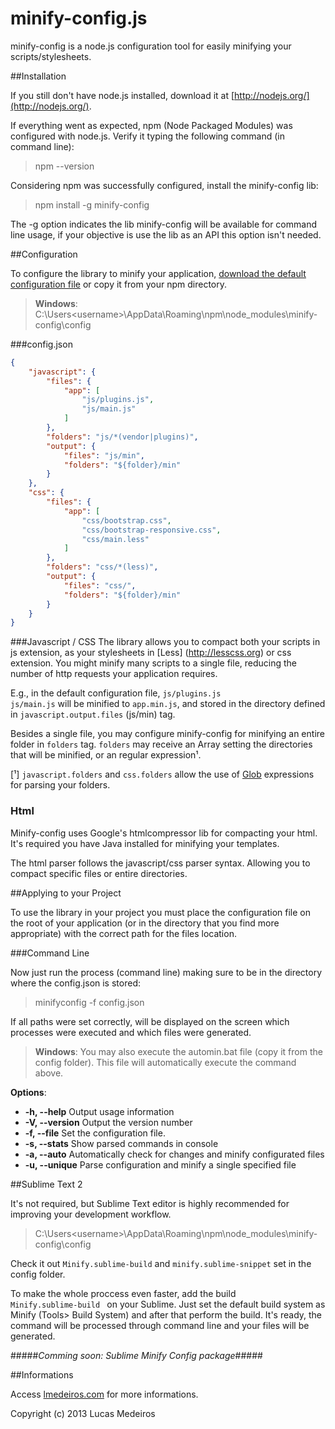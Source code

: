 minify-config.js
================
minify-config is a node.js configuration tool for easily minifying your scripts/stylesheets.


##Installation

If you still don't have node.js installed, download it at [http://nodejs.org/](http://nodejs.org/).

If everything went as expected, npm (Node Packaged Modules) was configured with node.js. Verify it typing the following command (in command line):

> npm --version

Considering npm was successfully configured, install the minify-config lib:

> npm install -g minify-config

The -g option indicates the lib minify-config will be available for command line usage, if your objective is use the lib as an API this option isn't needed.


##Configuration

To configure the library to minify your application, [download the default configuration file](#) or copy it from your npm directory.

> __Windows__: C:\Users\<username>\AppData\Roaming\npm\node_modules\minify-config\config

###config.json  

```json
{
    "javascript": {
        "files": {
            "app": [
                "js/plugins.js",
                "js/main.js"
            ]
        },
        "folders": "js/*(vendor|plugins)",
        "output": {
            "files": "js/min",
            "folders": "${folder}/min"
        }
    },
    "css": {
        "files": {
            "app": [
                "css/bootstrap.css",
                "css/bootstrap-responsive.css",
                "css/main.less"
            ]
        },
        "folders": "css/*(less)",
        "output": {
            "files": "css/",
            "folders": "${folder}/min"
        }
    }
}
```

###Javascript / CSS
The library allows you to compact both your scripts in js extension, as your stylesheets in [Less] (http://lesscss.org) or css extension.
You might minify many scripts to a single file, reducing the number of http requests your application requires. 

E.g., in the default configuration file, <code>js/plugins.js js/main.js</code> will be minified to <code>app.min.js</code>, and stored in the directory defined in <code>javascript.output.files</code> (js/min) tag.

Besides a single file, you may configure minify-config for minifying an entire folder in <code>folders</code> tag. <code>folders</code> may receive an Array setting the directories that will be minified, or an regular expression¹.

[¹] <code>javascript.folders</code> and <code>css.folders</code> allow the use of [Glob](https://npmjs.org/package/glob) expressions for parsing your folders.


### Html

Minify-config uses Google's htmlcompressor lib for compacting your html. It's required you have Java installed for minifying your templates.

The html parser follows the javascript/css parser syntax. Allowing you to compact specific files or entire directories.



##Applying to your Project

To use the library in your project you must place the configuration file on the root of your application (or in the directory that you find more appropriate) with the correct path for the files location. 


###Command Line

Now just run the process (command line) making sure to be in the directory where the config.json is stored:

> minifyconfig -f config.json

If all paths were set correctly, will be displayed on the screen which processes were executed and which files were generated.

> __Windows__: You may also execute the automin.bat file (copy it from the config folder). This file will automatically execute the command above.

**Options**:
* **-h, --help**     Output usage information
* **-V, --version**  Output the version number
* **-f, --file**     Set the configuration file.
* **-s, --stats**    Show parsed commands in console
* **-a, --auto**     Automatically check for changes and minify configurated files
* **-u, --unique**   Parse configuration and minify a single specified file


##Sublime Text 2

It's not required, but Sublime Text editor is highly recommended for improving your development workflow.

> C:\Users\<username>\AppData\Roaming\npm\node_modules\minify-config\config

Check it out <code>Minify.sublime-build</code> and <code>minify.sublime-snippet</code> set in the config folder.

To make the whole proccess even faster, add the build <code> Minify.sublime-build </code> on your Sublime. Just set the default build system as Minify (Tools> Build System) and after that perform the build.
It's ready, the command will be processed through command line and your files will be generated.

#####_Comming soon: Sublime Minify Config package_#####


##Informations

Access [lmedeiros.com](http://lmedeiros.com) for more informations.

Copyright (c) 2013 Lucas Medeiros
